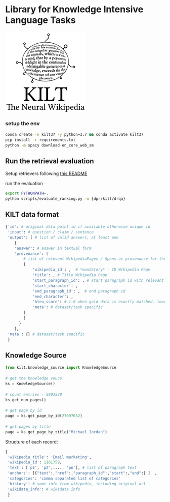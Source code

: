# Library for Knowledge Intensive Language Tasks

<img align="middle" src="img/KILT.jpg" height="256" alt="KILT">

### setup the env

```bash
conda create -n kilt37 -y python=3.7 && conda activate kilt37
pip install -r requirements.txt
python -m spacy download en_core_web_sm
```

## Run the retrieval evaluation

Setup retrievers following [this README](kilt/retrievers/README.md)

run the evaluation
```bash
export PYTHONPATH=.
python scripts/evaluate_ranking.py -m {dpr/kilt/drqa}
```

## KILT data format

```python
{'id': # original data point id if available otherwise unique id
 'input': # question / claim / sentence
 'output': [ # list of valid answers, at least one
    {
    'answer': # answer in textual form
    'provenance': [
        # list of relevant WikipediaPages / Spans as provenance for the answer from the ks
        {
            'wikipedia_id': ,  # *mandatory* - ID Wikipedia Page
            'title': , # Title Wikipedia Page
            'start_paragraph_id': , # start paragraph id with relevant info
            'start_character': , 
            'end_paragraph_id': ,  # end paragraph id
            'end_character': , 
            'bleu_score': # 1.0 when gold data is exactly matched, lower for fuzzy matches 
            'meta': # dataset/task specific
        }
        ] 
      }
    ],
 'meta': {} # dataset/task specific
 }
```


## Knowledge Source

```python
from kilt.knowledge_source import KnowledgeSource

# get the knowledge souce
ks = KnowledgeSource()

# count entries - 5903530
ks.get_num_pages()

# get page by id
page = ks.get_page_by_id(27097632)

# get pages by title
page = ks.get_page_by_title("Michael Jordan")
```


Structure of each record:
```python
{
 'wikipedia_title': 'Email marketing',
 'wikipedia_id': 1101759, 
 'text': ['p1', 'p2',...., 'pn'], # list of paragraph text
 'anchors': [{"text":,"href":,"paragraph_id":,"start":,"end":} ]  , 
 'categories': 'comma separated list of categories'
 'history': # some info from wikipedia, including original url
 'wikidata_info': # wikidata info
 }
```
